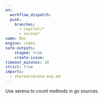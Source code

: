 ```yaml
---
on: 
  workflow_dispatch:
  push:
    branches:
      - copilot/*
      - serena*
name: Dev
engine: codex
safe-outputs:
    staged: true
    create-issue:
timeout_minutes: 10
strict: true
imports:
  - shared/serena-mcp.md
---
```


Use serena to count methods in go sources.